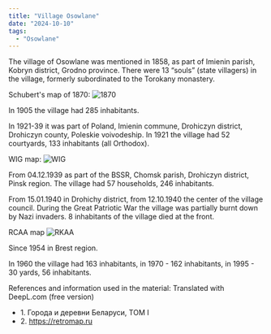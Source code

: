 ```yaml
---
title: "Village Osowlane"
date: "2024-10-10"
tags:
  - "Osowlane"
---
```


The village of Osowlane was mentioned in 1858, as part of Imienin parish, Kobryn district, Grodno province. There were 13 “souls” (state villagers) in the village, formerly subordinated to the Torokany monastery.

Schubert's map of 1870:
![1870](https://github.com/user-attachments/assets/e4edc440-b7a7-4818-8943-71c6e270fba7)

In 1905 the village had 285 inhabitants.

In 1921-39 it was part of Poland, Imienin commune, Drohiczyn district, Drohiczyn county, Poleskie voivodeship.
In 1921 the village had 52 courtyards, 133 inhabitants (all Orthodox).

WIG map:
![WIG](https://github.com/user-attachments/assets/5f3ee1db-8a3a-4020-a774-a4e4821faf5d)

From 04.12.1939 as part of the BSSR, Chomsk parish, Drohiczyn district, Pinsk region. The village had 57 households, 246 inhabitants.

From 15.01.1940 in Drohichy district, from 12.10.1940 the center of the village council. During the Great Patriotic War the village was partially burnt down by Nazi invaders. 8 inhabitants of the village died at the front.

RCAA map
![RKAA](https://github.com/user-attachments/assets/620b0653-c8e3-458f-b90b-8bca192ab075)

Since 1954 in Brest region.

In 1960 the village had 163 inhabitants, in 1970 - 162 inhabitants, in 1995 - 30 yards, 56 inhabitants.

References and information used in the material:
Translated with DeepL.com (free version)
- 1\. Города и деревни Беларуси, ТОМ I
- 2\. https://retromap.ru
